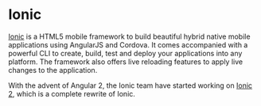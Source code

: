 # Ionic

[Ionic](http://ionicframework.com/) is a HTML5 mobile framework to build beautiful hybrid native mobile applications using AngularJS and Cordova. It comes accompanied with a powerful CLI to create, build, test and deploy your applications into any platform. The framework also offers live reloading features to apply live changes to the application. 

With the advent of Angular 2, the Ionic team have started working on [Ionic 2](http://ionic.io/2), which is a complete rewrite of Ionic.